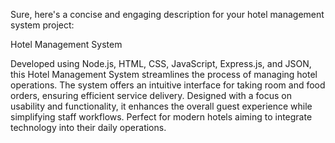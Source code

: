 Sure, here's a concise and engaging description for your hotel management system project:

Hotel Management System

Developed using Node.js, HTML, CSS, JavaScript, Express.js, and JSON, this Hotel Management System streamlines the process of managing hotel operations. The system offers an intuitive interface for taking room and food orders, ensuring efficient service delivery. Designed with a focus on usability and functionality, it enhances the overall guest experience while simplifying staff workflows. Perfect for modern hotels aiming to integrate technology into their daily operations.

